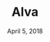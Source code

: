 ---
date: April 5, 2018
title: Alva
link: https://meetalva.io/
image: images/tools/alva.jpg
description: Meet Alva, a radically new digital design tool built for cross-functional product teams. Alva lets you design interactive products based on the same components your engineers are using for production websites. 
tags:
- design

# ================================
# TOOLS CATEGORIES AVAILABLE
# ================================
# - design
# - development
# - documentation
# - frameworks
# - sketch
#   type: Plugin
#   type: Sketch File
# ================================
---